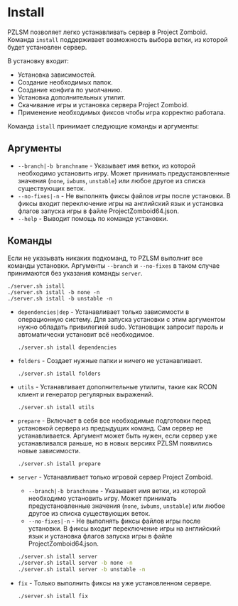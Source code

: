 # Install
PZLSM позволяет легко устанавливать сервер в Project Zomboid. Команда `install` поддерживает возможность выбора ветки, из которой будет установлен сервер. 

В установку входит:
* Установка зависимостей.
* Создание необходимых папок.
* Создание конфига по умолчанию.
* Установка дополнительных утилит.
* Скачивание игры и установка сервера Project Zomboid.
* Применение необходимых фиксов чтобы игра корректно работала.

Команда `istall` принимает следующие команды и аргументы:

## Аргументы

* `--branch|-b branchname` - Указывает имя ветки, из которой необходимо установить игру. Может принимать предустановленные значения (`none`, `iwbums`, `unstable`) или любое другое из списка существующих веток.
* `--no-fixes|-n` - Не выполнять фиксы файлов игры после установки. В фиксы входит переключение игры на английский язык и установка флагов запуска игры в файле ProjectZomboid64.json.
* `--help` - Выводит помощь по команде установки.

## Команды
Если не указывать никаких подкоманд, то PZLSM выполнит все команды установки. Аргументы `--branch` и `--no-fixes` в таком случае принимаются без указания команды `server`.

    ./server.sh istall
    ./server.sh istall -b none -n
    ./server.sh istall -b unstable -n

* `dependencies|dep` - Устанавливает только зависимости в операционную систему. Для запуска установки с этим аргументом нужно обладать привилегией sudo. Установщик запросит пароль и автоматически установит всё необходимое.
    
      ./server.sh istall dependencies

* `folders` - Создает нужные папки и ничего не устанавливает.

      ./server.sh istall folders

* `utils` - Устанавливает дополнительные утилиты, такие как RCON клиент и генератор регулярных выражений.

      ./server.sh istall utils

* `prepare` - Включает в себя все необходимые подготовки перед установкой сервера из предыдущих команд. Сам сервер не устанавливается. Аргумент может быть нужен, если сервер уже устанавливался раньше, но в новых версиях PZLSM появились новые зависимости.

      ./server.sh istall prepare

* `server` - Устанавливает только игровой сервер Project Zomboid.
  * `--branch|-b branchname` - Указывает имя ветки, из которой необходимо установить игру. Может принимать предустановленные значения (`none`, `iwbums`, `unstable`) или любое другое из списка существующих веток.
  * `--no-fixes|-n` - Не выполнять фиксы файлов игры после установки. В фиксы входит переключение игры на английский язык и установка флагов запуска игры в файле ProjectZomboid64.json.

  ```bash
  ./server.sh istall server
  ./server.sh istall server -b none -n
  ./server.sh istall server -b unstable -n
  ```

* `fix` - Только выполнить фиксы на уже установленном сервере.

      ./server.sh istall fix
